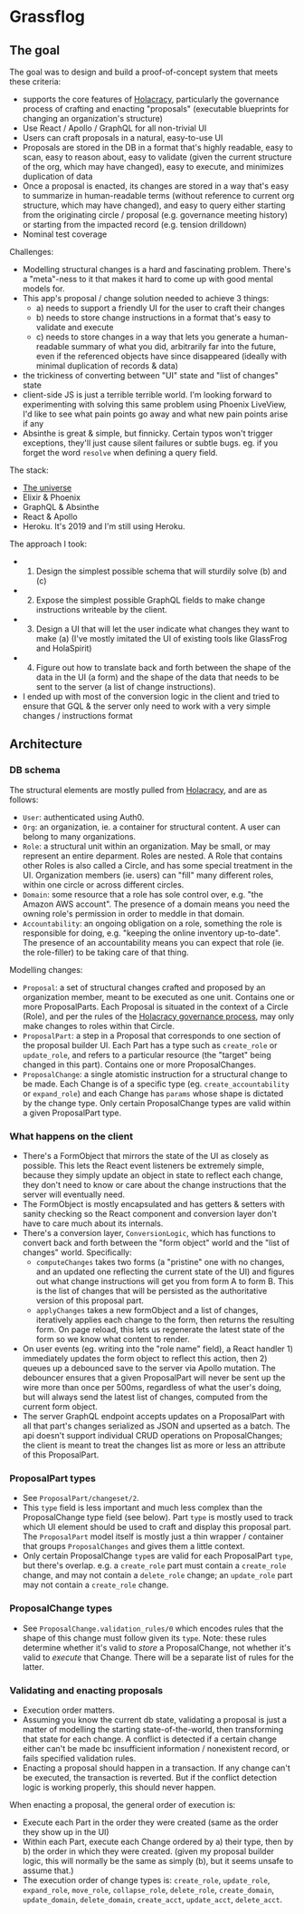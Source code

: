 # Grassflog


## The goal

The goal was to design and build a proof-of-concept system that meets these criteria:

  * supports the core features of [Holacracy](https://github.com/holacracyone/Holacracy-Constitution), particularly the governance process of crafting and enacting "proposals" (executable blueprints for changing an organization's structure)
  * Use React / Apollo / GraphQL for all non-trivial UI
  * Users can craft proposals in a natural, easy-to-use UI
  * Proposals are stored in the DB in a format that's highly readable, easy to scan, easy to reason about, easy to validate (given the current structure of the org, which may have changed), easy to execute, and minimizes duplication of data
  * Once a proposal is enacted, its changes are stored in a way that's easy to summarize in human-readable terms (without reference to current org structure, which may have changed), and easy to query either starting from the originating circle / proposal (e.g. governance meeting history) or starting from the impacted record (e.g. tension drilldown)
  * Nominal test coverage

Challenges:

  * Modelling structural changes is a hard and fascinating problem. There's a "meta"-ness to it that makes it hard to come up with good mental models for.
  * This app's proposal / change solution needed to achieve 3 things:
    * a) needs to support a friendly UI for the user to craft their changes
    * b) needs to store change instructions in a format that's easy to validate and execute
    * c) needs to store changes in a way that lets you generate a human-readable summary of what you did, arbitrarily far into the future, even if the referenced objects have since disappeared (ideally with minimal duplication of records & data)
  * the trickiness of converting between "UI" state and "list of changes" state
  * client-side JS is just a terrible terrible world. I'm looking forward to experimenting with solving this same problem using Phoenix LiveView, I'd like to see what pain points go away and what new pain points arise if any
  * Absinthe is great & simple, but finnicky. Certain typos won't trigger exceptions, they'll just cause silent failures or subtle bugs. eg. if you forget the word `resolve` when defining a query field.

The stack:

  * [The universe](https://www.quora.com/What-did-Carl-Sagan-mean-when-he-said-If-you-wish-to-make-apple-pie-from-scratch-you-must-first-create-the-universe)
  * Elixir & Phoenix
  * GraphQL & Absinthe
  * React & Apollo
  * Heroku. It's 2019 and I'm still using Heroku.

The approach I took:

  * 1) Design the simplest possible schema that will sturdily solve (b) and (c)
  * 2) Expose the simplest possible GraphQL fields to make change instructions writeable by the client.
  * 3) Design a UI that will let the user indicate what changes they want to make (a) (I've mostly imitated the UI of existing tools like GlassFrog and HolaSpirit)
  * 4) Figure out how to translate back and forth between the shape of the data in the UI (a form) and the shape of the data that needs to be sent to the server (a list of change instructions).
  * I ended up with most of the conversion logic in the client and tried to ensure that GQL & the server only need to work with a very simple changes / instructions format


## Architecture


### DB schema

The structural elements are mostly pulled from [Holacracy](https://github.com/holacracyone/Holacracy-Constitution), and are as follows:

  * `User`: authenticated using Auth0.
  * `Org`: an organization, ie. a container for structural content. A user can belong to many organizations.
  * `Role`: a structural unit within an organization. May be small, or may represent an entire deparment. Roles are nested. A Role that contains other Roles is also called a Circle, and has some special treatment in the UI. Organization members (ie. users) can "fill" many different roles, within one circle or across different circles.
  * `Domain`: some resource that a role has sole control over, e.g. "the Amazon AWS account". The presence of a domain means you need the owning role's permission in order to meddle in that domain.
  * `Accountability`: an ongoing obligation on a role, something the role is responsible for doing, e.g. "keeping the online inventory up-to-date". The presence of an accountability means you can expect that role (ie. the role-filler) to be taking care of that thing.

Modelling changes:

  * `Proposal`: a set of structural changes crafted and proposed by an organization member, meant to be executed as one unit. Contains one or more ProposalParts. Each Proposal is situated in the context of a Circle (Role), and per the rules of the [Holacracy governance process](https://github.com/holacracyone/Holacracy-Constitution/blob/master/Holacracy-Constitution.md#article-3-governance), may only make changes to roles within that Circle.
  * `ProposalPart`: a step in a Proposal that corresponds to one section of the proposal builder UI. Each Part has a type such as `create_role` or `update_role`, and refers to a particular resource (the "target" being changed in this part). Contains one or more ProposalChanges.
  * `ProposalChange`: a single atomistic instruction for a structural change to be made. Each Change is of a specific type (eg. `create_accountability` or `expand_role`) and each Change has `params` whose shape is dictated by the change type. Only certain ProposalChange types are valid within a given ProposalPart type.


### What happens on the client

  * There's a FormObject that mirrors the state of the UI as closely as possible. This lets the React event listeners be extremely simple, because they simply update an object in state to reflect each change, they don't need to know or care about the change instructions that the server will eventually need.
  * The FormObject is mostly encapsulated and has getters & setters with sanity checking so the React component and conversion layer don't have to care much about its internals.
  * There's a conversion layer, `ConversionLogic`, which has functions to convert back and forth between the "form object" world and the "list of changes" world. Specifically:
    * `computeChanges` takes two forms (a "pristine" one with no changes, and an updated one reflecting the current state of the UI) and figures out what change instructions will get you from form A to form B. This is the list of changes that will be persisted as the authoritative version of this proposal part.
    * `applyChanges` takes a new formObject and a list of changes, iteratively applies each change to the form, then returns the resulting form. On page reload, this lets us regenerate the latest state of the form so we know what content to render.
  * On user events (eg. writing into the "role name" field), a React handler 1) immediately updates the form object to reflect this action, then 2) queues up a debounced save to the server via Apollo mutation. The debouncer ensures that a given ProposalPart will never be sent up the wire more than once per 500ms, regardless of what the user's doing, but will always send the latest list of changes, computed from the current form object.
  * The server GraphQL endpoint accepts updates on a ProposalPart with all that part's changes serialized as JSON and upserted as a batch. The api doesn't support individual CRUD operations on ProposalChanges; the client is meant to treat the changes list as more or less an attribute of this ProposalPart.


### ProposalPart types

  * See `ProposalPart/changeset/2`.
  * This `type` field is less important and much less complex than the ProposalChange type field (see below). Part `type` is mostly used to track which UI element should be used to craft and display this proposal part. The `ProposalPart` model itself is mostly just a thin wrapper / container that groups `ProposalChanges` and gives them a little context.
  * Only certain ProposalChange `type`s are valid for each ProposalPart `type`, but there's overlap. e.g. a `create_role` part must contain a `create_role` change, and may not contain a `delete_role` change; an `update_role` part may not contain a `create_role` change.


### ProposalChange types

  * See `ProposalChange.validation_rules/0` which encodes rules that the shape of this change must follow given its `type`. Note: these rules determine whether it's valid to _store_ a ProposalChange, not whether it's valid to _execute_ that Change. There will be a separate list of rules for the latter.


### Validating and enacting proposals

  * Execution order matters.
  * Assuming you know the current db state, validating a proposal is just a matter of modelling the starting state-of-the-world, then transforming that state for each change. A conflict is detected if a certain change either can't be made bc insufficient information / nonexistent record, or fails specified validation rules.
  * Enacting a proposal should happen in a transaction. If any change can't be executed, the transaction is reverted. But if the conflict detection logic is working properly, this should never happen.

When enacting a proposal, the general order of execution is:

  * Execute each Part in the order they were created (same as the order they show up in the UI)
  * Within each Part, execute each Change ordered by a) their type, then by b) the order in which they were created. (given my proposal builder logic, this will normally be the same as simply (b), but it seems unsafe to assume that.)
  * The execution order of change types is: `create_role`, `update_role`, `expand_role`, `move_role`, `collapse_role`, `delete_role`, `create_domain`, `update_domain`, `delete_domain`, `create_acct`, `update_acct`, `delete_acct`.
